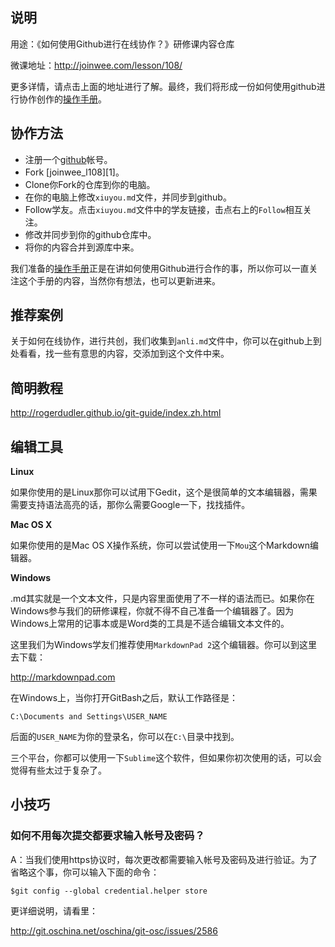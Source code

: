 ## 说明

用途：《如何使用Github进行在线协作？》研修课内容仓库

微课地址：<http://joinwee.com/lesson/108/>

更多详情，请点击上面的地址进行了解。最终，我们将形成一份如何使用github进行协作创作的[操作手册](git_guide.md)。

## 协作方法

- 注册一个[github](https://github.com)帐号。
- Fork [joinwee_l108][1]。
- Clone你Fork的仓库到你的电脑。
- 在你的电脑上修改`xiuyou.md`文件，并同步到github。
- Follow学友。点击`xiuyou.md`文件中的学友链接，击点右上的`Follow`相互关注。
- 修改并同步到你的github仓库中。
- 将你的内容合并到源库中来。

我们准备的[操作手册](git_guide.md)正是在讲如何使用Github进行合作的事，所以你可以一直关注这个手册的内容，当然你有想法，也可以更新进来。

## 推荐案例

关于如何在线协作，进行共创，我们收集到`anli.md`文件中，你可以在github上到处看看，找一些有意思的内容，交添加到这个文件中来。

## 简明教程

<http://rogerdudler.github.io/git-guide/index.zh.html>


## 编辑工具

**Linux**

如果你使用的是Linux那你可以试用下Gedit，这个是很简单的文本编辑器，需果需要支持语法高亮的话，那你么需要Google一下，找找插件。

**Mac OS X**

如果你使用的是Mac OS X操作系统，你可以尝试使用一下`Mou`这个Markdown编辑器。

**Windows**

.md其实就是一个文本文件，只是内容里面使用了不一样的语法而已。如果你在Windows参与我们的研修课程，你就不得不自己准备一个编辑器了。因为Windows上常用的记事本或是Word类的工具是不适合编辑文本文件的。

这里我们为Windows学友们推荐使用`MarkdownPad 2`这个编辑器。你可以到这里去下载：

<http://markdownpad.com>

在Windows上，当你打开GitBash之后，默认工作路径是：

```
C:\Documents and Settings\USER_NAME
```

后面的`USER_NAME`为你的登录名，你可以在`C:\`目录中找到。

三个平台，你都可以使用一下`Sublime`这个软件，但如果你初次使用的话，可以会觉得有些太过于复杂了。

## 小技巧

### 如何不用每次提交都要求输入帐号及密码？
A：当我们使用https协议时，每次更改都需要输入帐号及密码及进行验证。为了省略这个事，你可以输入下面的命令：

```
$git config --global credential.helper store
```

更详细说明，请看里：

<http://git.oschina.net/oschina/git-osc/issues/2586>


